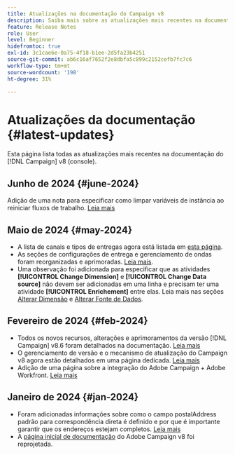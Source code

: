 ```yaml
---
title: Atualizações na documentação do Campaign v8
description: Saiba mais sobre as atualizações mais recentes na documentação do Campaign v8
feature: Release Notes
role: User
level: Beginner
hidefromtoc: true
exl-id: 3c1cae6e-0a75-4f18-b1ee-2d5fa23b4251
source-git-commit: ab6c16af7652f2e8dbfa5c899c2152cefb7fc7c6
workflow-type: tm+mt
source-wordcount: '198'
ht-degree: 31%

---
```


# Atualizações da documentação {#latest-updates}

Esta página lista todas as atualizações mais recentes na documentação do [!DNL Campaign] v8 (console).

## Junho de 2024 {#june-2024}

Adição de uma nota para especificar como limpar variáveis de instância ao reiniciar fluxos de trabalho. [Leia mais](../../automation/workflow/start-a-workflow.md)

## Maio de 2024 {#may-2024}

* A lista de canais e tipos de entregas agora está listada em [esta página](create-message.md).
* As seções de configurações de entrega e gerenciamento de ondas foram reorganizadas e aprimoradas. [Leia mais](../send/configure-and-send.md).
* Uma observação foi adicionada para especificar que as atividades **[!UICONTROL Change Dimension]** e **[!UICONTROL Change Data source]** não devem ser adicionadas em uma linha e precisam ter uma atividade **[!UICONTROL Enrichement]** entre elas. Leia mais nas seções [Alterar Dimensão](../../automation/workflow/change-dimension.md) e [Alterar Fonte de Dados](../../automation/workflow/change-data-source.md).

## Fevereiro de 2024 {#feb-2024}

* Todos os novos recursos, alterações e aprimoramentos da versão [!DNL Campaign] v8.6 foram detalhados na documentação. [Leia mais](release-notes.md)
* O gerenciamento de versão e o mecanismo de atualização do Campaign v8 agora estão detalhados em uma página dedicada. [Leia mais](upgrades.md)
* Adição de uma página sobre a integração do Adobe Campaign + Adobe Workfront. [Leia mais](../connect/ac-workfront.md)

## Janeiro de 2024 {#jan-2024}

* Foram adicionadas informações sobre como o campo postalAddress padrão para correspondência direta é definido e por que é importante garantir que os endereços estejam completos. [Leia mais](../send/direct-mail.md)
* A [página inicial de documentação](../campaign-home.md) do Adobe Campaign v8 foi reprojetada.
